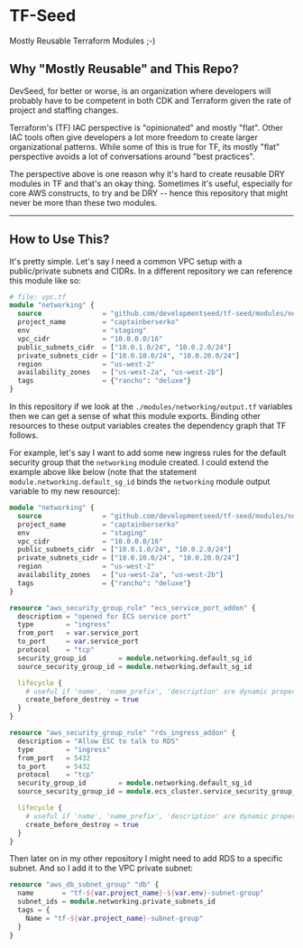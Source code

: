 # TF-Seed

Mostly Reusable Terraform Modules ;-)

##  Why "Mostly Reusable" and This Repo? 

DevSeed, for better or worse, is an organization where developers will probably have to be competent in both 
CDK and Terraform given the rate of project and staffing changes.

Terraform's (TF) IAC perspective is "opinionated" and mostly "flat". 
Other IAC tools often give developers a lot more freedom to create larger organizational patterns.
While some of this is true for TF, its mostly "flat" perspective avoids a lot of conversations around "best practices".

The perspective above is one reason why it's hard to create reusable DRY modules in TF and that's an okay thing. 
Sometimes it's useful, especially for core AWS constructs, to try and be DRY -- hence this repository that might never
be more than these two modules.

---

## How to Use This?

It's pretty simple. Let's say I need a common VPC setup with a public/private subnets and CIDRs. In a different repository 
we can reference this module like so:

```terraform
# file: vpc.tf
module "networking" {
  source               = "github.com/developmentseed/tf-seed/modules/networking"
  project_name         = "captainberserko"
  env                  = "staging"
  vpc_cidr             = "10.0.0.0/16"
  public_subnets_cidr  = ["10.0.1.0/24", "10.0.2.0/24"]
  private_subnets_cidr = ["10.0.10.0/24", "10.0.20.0/24"]
  region               = "us-west-2"
  availability_zones   = ["us-west-2a", "us-west-2b"]
  tags                 = {"rancho": "deluxe"}
}
```

In this repository if we look at the `./modules/networking/output.tf` variables then we can get a sense of what this module exports.
Binding other resources to these output variables creates the dependency graph that TF follows. 

For example, let's say I want to add some new ingress rules for the default security group that the `networking` module
created. I could extend the example above like below (note that the statement `module.networking.default_sg_id` binds
the `networking` module output variable to my new resource):

```terraform
module "networking" {
  source               = "github.com/developmentseed/tf-seed/modules/networking"
  project_name         = "captainberserko"
  env                  = "staging"
  vpc_cidr             = "10.0.0.0/16"
  public_subnets_cidr  = ["10.0.1.0/24", "10.0.2.0/24"]
  private_subnets_cidr = ["10.0.10.0/24", "10.0.20.0/24"]
  region               = "us-west-2"
  availability_zones   = ["us-west-2a", "us-west-2b"]
  tags                 = {"rancho": "deluxe"}
}

resource "aws_security_group_rule" "ecs_service_port_addon" {
  description = "opened for ECS service port"
  type        = "ingress"
  from_port   = var.service_port
  to_port     = var.service_port
  protocol    = "tcp"
  security_group_id        = module.networking.default_sg_id
  source_security_group_id = module.networking.default_sg_id

  lifecycle {
    # useful if 'name', 'name_prefix', 'description' are dynamic properties.
    create_before_destroy = true
  }
}

resource "aws_security_group_rule" "rds_ingress_addon" {
  description = "Allow ESC to talk to RDS"
  type        = "ingress"
  from_port   = 5432
  to_port     = 5432
  protocol    = "tcp"
  security_group_id        = module.networking.default_sg_id
  source_security_group_id = module.ecs_cluster.service_security_group_id

  lifecycle {
    # useful if 'name', 'name_prefix', 'description' are dynamic properties.
    create_before_destroy = true
  }
}
```

Then later on in my other repository I might need to add RDS to a specific subnet. And so I add it to the VPC private
subnet:

```terraform
resource "aws_db_subnet_group" "db" {
  name       = "tf-${var.project_name}-${var.env}-subnet-group"
  subnet_ids = module.networking.private_subnets_id
  tags = {
    Name = "tf-${var.project_name}-subnet-group"
  }
}
```


